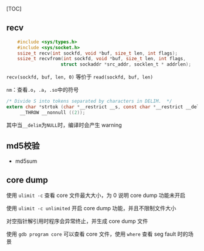[TOC]

## recv

```c
    #include <sys/types.h>
    #include <sys/socket.h>
    ssize_t recv(int sockfd, void *buf, size_t len, int flags);
    ssize_t recvfrom(int sockfd, void *buf, size_t len, int flags,
                    struct sockaddr *src_addr, socklen_t * addrlen);
```
`recv(sockfd, buf, len, 0)` 等价于 `read(sockfd, buf, len)`

`nm`：查看`.o`，`.a`，`.so`中的符号


```c
/* Divide S into tokens separated by characters in DELIM.  */
extern char *strtok (char *__restrict __s, const char *__restrict __delim)
     __THROW __nonnull ((2));
```
其中当`__delim`为`NULL`时，编译时会产生 warning

## md5校验

* md5sum

## core dump

使用 `ulimit -c` 查看 core 文件最大大小，为 0 说明 core dump 功能未开启

使用 `ulimit -c unlimited` 开启 core dump 功能，并且不限制文件大小

对空指针解引用时程序会异常终止，并生成 core dump 文件

使用 `gdb program core` 可以查看 core 文件，使用 `where` 查看 seg fault 时的场景